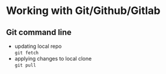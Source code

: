 # Working with Git/Github/Gitlab

## Git command line
- updating local repo  
`git fetch`
- applying changes to local clone  
`git pull`